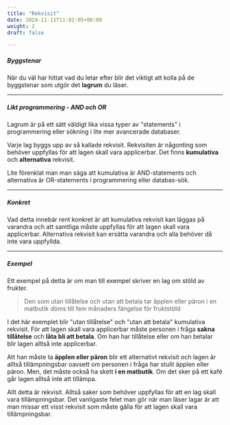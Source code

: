 ```yaml
---
title: "Rekvisit"
date: 2024-11-11T11:02:05+06:00
weight: 2
draft: false

---
```


##### **Byggstenar**

När du väl har hittat vad du letar efter blir det viktigt att kolla på de byggstenar som utgör det **lagrum** du läser.

---

##### **Likt programmering - AND och OR**

Lagrum är på ett sätt väldigt lika vissa typer av "statements" i programmering eller sökning i lite mer avancerade databaser.

Varje lag byggs upp av så kallade rekvisit. Rekvisiten är någonting som behöver uppfyllas för att lagen skall vara applicerbar. Det finns **kumulativa** och **alternativa** rekvisit. 

Lite förenklat man man säga att kumulativa är AND-statements och alternativa är OR-statements i programmering eller databas-sök.

---

##### **Konkret**

Vad detta innebär rent konkret är att kumulativa rekvisit kan läggas på varandra och att samtliga måste uppfyllas för att lagen skall vara applicerbar. Alternativa rekvisit kan ersätta varandra och alla behöver då inte vara uppfyllda.

---

##### **Exempel**

Ett exempel på detta är om man till exempel skriver en lag om stöld av frukter.

>Den som utan tillåtelse och utan att betala tar äpplen eller päron i en matbutik döms till fem månaders fängelse för fruktstöld

I det här exemplet blir "utan tillåtelse" och "utan att betala" kumulativa rekvisit. För att lagen skall vara applicerbar måste personen i fråga **sakna tillåtelse** och **låta bli att betala**. Om han har tillåtelse eller om han betalar blir lagen alltså inte applicerbar.

Att han måste ta **äpplen eller päron** blir ett alternativt rekvisit och lagen är alltså tillämpningsbar oavsett om personen i fråga har stulit äpplen eller päron. Men, det måste också ha skett **i en matbutik**. Om det sker på ett kafé går lagen alltså inte att tillämpa.

Allt detta är rekvisit. Alltså saker som behöver uppfyllas för att en lag skall vara tillämpningsbar. Det vanligaste felet man gör när man läser lagar är att man missar ett visst rekvisit som måste gälla för att lagen skall vara tillämpningsbar.
